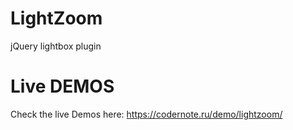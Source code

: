 # LightZoom
jQuery lightbox plugin

# Live DEMOS
Check the live Demos here: https://codernote.ru/demo/lightzoom/
